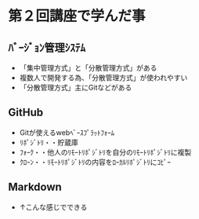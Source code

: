 # 第２回講座で学んだ事

## ﾊﾞｰｼﾞｮﾝ管理ｼｽﾃﾑ
* 「集中管理方式」と「分散管理方式」がある
* 複数人で開発する為、「分散管理方式」が使われやすい
* 「分散管理方式」主にGitなどがある

## GitHub
* Gitが使えるwebﾍﾞｰｽﾌﾟﾗｯﾄﾌｫｰﾑ
* ﾘﾎﾟｼﾞﾄﾘ・・貯蔵庫
* ﾌｫｰｸ・・他人のﾘﾓｰﾄﾘﾎﾟｼﾞﾄﾘを自分のﾘﾓｰﾄﾘﾎﾟｼﾞﾄﾘに複製
* ｸﾛｰﾝ・・ﾘﾓｰﾄﾘﾎﾟｼﾞﾄﾘの内容をﾛｰｶﾙﾘﾎﾟｼﾞﾄﾘにｺﾋﾟｰ

## Markdown
* ↑こんな感じでできる
